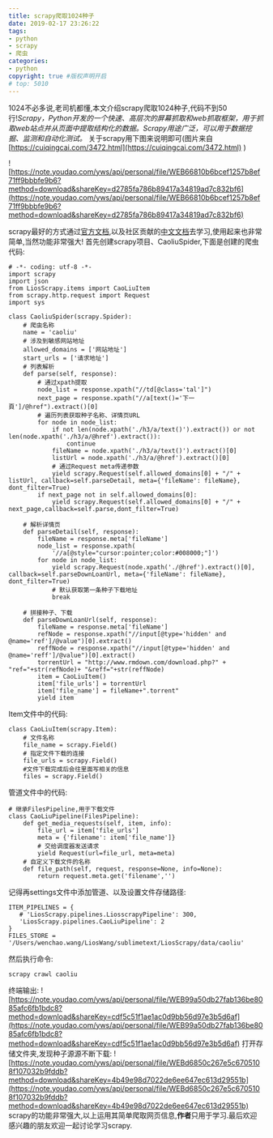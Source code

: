 ```yaml
---
title: scrapy爬取1024种子
date: 2019-02-17 23:26:22
tags:
- python
- scrapy
- 爬虫 
categories:
- python   
copyright: true #版权声明开启 
# top: 5010 
---
```

1024不必多说,老司机都懂,本文介绍scrapy爬取1024种子,代码不到50行!*Scrapy，Python开发的一个快速、高层次的屏幕抓取和web抓取框架，用于抓取web站点并从页面中提取结构化的数据。Scrapy用途广泛，可以用于数据挖掘、监测和自动化测试。* 关于scrapy用下图来说明即可(图片来自[https://cuiqingcai.com/3472.html](https://cuiqingcai.com/3472.html)  )

![https://note.youdao.com/yws/api/personal/file/WEB66810b6bcef1257b8ef71ff9bbbfe9b6?method=download&shareKey=d2785fa786b89417a34819ad7c832bf6](https://note.youdao.com/yws/api/personal/file/WEB66810b6bcef1257b8ef71ff9bbbfe9b6?method=download&shareKey=d2785fa786b89417a34819ad7c832bf6)

scrapy最好的方式通过[官方文档](https://docs.scrapy.org/en/latest/),以及社区贡献的[中文文档](https://scrapy-chs.readthedocs.io/zh_CN/latest/)去学习,使用起来也非常简单,当然功能非常强大!
首先创建scrapy项目、CaoliuSpider,下面是创建的爬虫代码:
```
# -*- coding: utf-8 -*-
import scrapy
import json
from LiosScrapy.items import CaoLiuItem
from scrapy.http.request import Request
import sys

class CaoliuSpider(scrapy.Spider):
    # 爬虫名称
    name = 'caoliu'
    # 涉及到敏感网站地址
    allowed_domains = ['网站地址']
    start_urls = ['请求地址']
    # 列表解析
    def parse(self, response):
        # 通过xpath提取
        node_list = response.xpath("//td[@class='tal']")
        next_page = response.xpath("//a[text()='下一頁']/@href").extract()[0]
        # 遍历列表获取种子名称、详情页URL
        for node in node_list:
            if not len(node.xpath('./h3/a/text()').extract()) or not len(node.xpath('./h3/a/@href').extract()):
                continue
            fileName = node.xpath('./h3/a/text()').extract()[0]
            listUrl = node.xpath('./h3/a/@href').extract()[0]
            # 通过Request meta传递参数
            yield scrapy.Request(self.allowed_domains[0] + "/" + listUrl, callback=self.parseDetail, meta={'fileName': fileName}, dont_filter=True)
        if next_page not in self.allowed_domains[0]:
            yield scrapy.Request(self.allowed_domains[0] + "/" + next_page,callback=self.parse,dont_filter=True)

    # 解析详情页
    def parseDetail(self, response):
        fileName = response.meta['fileName']
        node_list = response.xpath(
            '//a[@style="cursor:pointer;color:#008000;"]')
        for node in node_list:
            yield scrapy.Request(node.xpath('./@href').extract()[0], callback=self.parseDownLoanUrl, meta={'fileName': fileName}, dont_filter=True)
            # 默认获取第一条种子下载地址
            break

    # 拼接种子、下载
    def parseDownLoanUrl(self, response):
        fileName = response.meta['fileName']
        refNode = response.xpath("//input[@type='hidden' and @name='ref']/@value")[0].extract()
        reffNode = response.xpath("//input[@type='hidden' and @name='reff']/@value")[0].extract()
        torrentUrl = "http://www.rmdown.com/download.php?" + "ref="+str(refNode)+ "&reff="+str(reffNode)
        item = CaoLiuItem()
        item['file_urls'] = torrentUrl
        item['file_name'] = fileName+".torrent"
        yield item
```
Item文件中的代码:
```
class CaoLiuItem(scrapy.Item):
    # 文件名称
    file_name = scrapy.Field()
    # 指定文件下载的连接
    file_urls = scrapy.Field()
    #文件下载完成后会往里面写相关的信息
    files = scrapy.Field()
```
管道文件中的代码:
```
# 继承FilesPipeline,用于下载文件
class CaoLiuPipeline(FilesPipeline):
    def get_media_requests(self, item, info):
        file_url = item['file_urls']
        meta = {'filename': item['file_name']}
        # 交给调度器发送请求
        yield Request(url=file_url, meta=meta)
    # 自定义下载文件的名称    
    def file_path(self, request, response=None, info=None):
        return request.meta.get('filename','')
```
记得再settings文件中添加管道、以及设置文件存储路径:
```
ITEM_PIPELINES = {
   # 'LiosScrapy.pipelines.LiosscrapyPipeline': 300,
   'LiosScrapy.pipelines.CaoLiuPipeline': 2
}
FILES_STORE = '/Users/wenchao.wang/LiosWang/sublimetext/LiosScrapy/data/caoliu'
```
然后执行命令:
```
scrapy crawl caoliu
```
终端输出:
![https://note.youdao.com/yws/api/personal/file/WEB99a50db27fab136be8085afc6fb1bdc8?method=download&shareKey=cdf5c51f1ae1ac0d9bb56d97e3b5d6af](https://note.youdao.com/yws/api/personal/file/WEB99a50db27fab136be8085afc6fb1bdc8?method=download&shareKey=cdf5c51f1ae1ac0d9bb56d97e3b5d6af)
打开存储文件夹,发现种子源源不断下载:
![https://note.youdao.com/yws/api/personal/file/WEBd6850c267e5c6705108f107032b9fddb?method=download&shareKey=4b49e98d7022de6ee647ec613d29551b](https://note.youdao.com/yws/api/personal/file/WEBd6850c267e5c6705108f107032b9fddb?method=download&shareKey=4b49e98d7022de6ee647ec613d29551b)
scrapy的功能非常强大,以上运用其简单爬取网页信息,**作者**只用于学习.最后欢迎感兴趣的朋友欢迎一起讨论学习scrapy.

